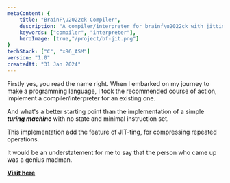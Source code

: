 ```yaml
---
metaContent: {
    title: "BrainF\u2022ck Compiler",
    description: "A compiler/interpreter for brainf\u2022ck with jitting.",
    keywords: ["compiler", "interpreter"],
    heroImage: [true,"/project/bf-jit.png"]
}
techStack: ["C", "x86_ASM"]
version: "1.0"
createdAt: "31 Jan 2024"
---
```


Firstly yes, you read the name right. When I embarked on my journey to make a programming language, I took the recommended course of action, implement a compiler/interpreter for an existing one.

And what's a better starting point than the implementation of a simple **_turing machine_** with no state and minimal instruction set.

This implementation add the feature of JIT-ting, for compressing repeated operations.

It would be an understatement for me to say that the person who came up was a genius madman.

**[Visit here](https://www.github.com/xenitane/bf-jit)**
